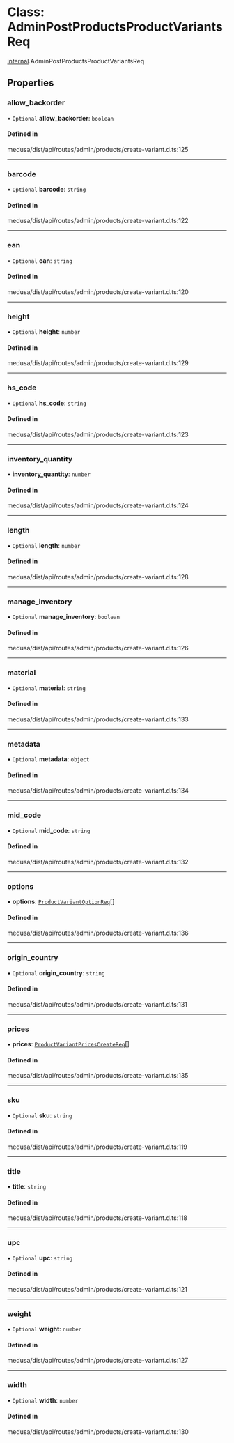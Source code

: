 # Class: AdminPostProductsProductVariantsReq

[internal](../modules/internal-16.md).AdminPostProductsProductVariantsReq

## Properties

### allow\_backorder

• `Optional` **allow\_backorder**: `boolean`

#### Defined in

medusa/dist/api/routes/admin/products/create-variant.d.ts:125

___

### barcode

• `Optional` **barcode**: `string`

#### Defined in

medusa/dist/api/routes/admin/products/create-variant.d.ts:122

___

### ean

• `Optional` **ean**: `string`

#### Defined in

medusa/dist/api/routes/admin/products/create-variant.d.ts:120

___

### height

• `Optional` **height**: `number`

#### Defined in

medusa/dist/api/routes/admin/products/create-variant.d.ts:129

___

### hs\_code

• `Optional` **hs\_code**: `string`

#### Defined in

medusa/dist/api/routes/admin/products/create-variant.d.ts:123

___

### inventory\_quantity

• **inventory\_quantity**: `number`

#### Defined in

medusa/dist/api/routes/admin/products/create-variant.d.ts:124

___

### length

• `Optional` **length**: `number`

#### Defined in

medusa/dist/api/routes/admin/products/create-variant.d.ts:128

___

### manage\_inventory

• `Optional` **manage\_inventory**: `boolean`

#### Defined in

medusa/dist/api/routes/admin/products/create-variant.d.ts:126

___

### material

• `Optional` **material**: `string`

#### Defined in

medusa/dist/api/routes/admin/products/create-variant.d.ts:133

___

### metadata

• `Optional` **metadata**: `object`

#### Defined in

medusa/dist/api/routes/admin/products/create-variant.d.ts:134

___

### mid\_code

• `Optional` **mid\_code**: `string`

#### Defined in

medusa/dist/api/routes/admin/products/create-variant.d.ts:132

___

### options

• **options**: [`ProductVariantOptionReq`](internal-16.ProductVariantOptionReq.md)[]

#### Defined in

medusa/dist/api/routes/admin/products/create-variant.d.ts:136

___

### origin\_country

• `Optional` **origin\_country**: `string`

#### Defined in

medusa/dist/api/routes/admin/products/create-variant.d.ts:131

___

### prices

• **prices**: [`ProductVariantPricesCreateReq`](internal-16.ProductVariantPricesCreateReq.md)[]

#### Defined in

medusa/dist/api/routes/admin/products/create-variant.d.ts:135

___

### sku

• `Optional` **sku**: `string`

#### Defined in

medusa/dist/api/routes/admin/products/create-variant.d.ts:119

___

### title

• **title**: `string`

#### Defined in

medusa/dist/api/routes/admin/products/create-variant.d.ts:118

___

### upc

• `Optional` **upc**: `string`

#### Defined in

medusa/dist/api/routes/admin/products/create-variant.d.ts:121

___

### weight

• `Optional` **weight**: `number`

#### Defined in

medusa/dist/api/routes/admin/products/create-variant.d.ts:127

___

### width

• `Optional` **width**: `number`

#### Defined in

medusa/dist/api/routes/admin/products/create-variant.d.ts:130
